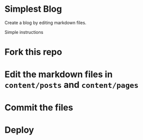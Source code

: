 # Simplest Blog

Create a blog by editing markdown files.

Simple instructions

# Fork this repo
# Edit the markdown files in `content/posts` and `content/pages`
# Commit the files
# Deploy

